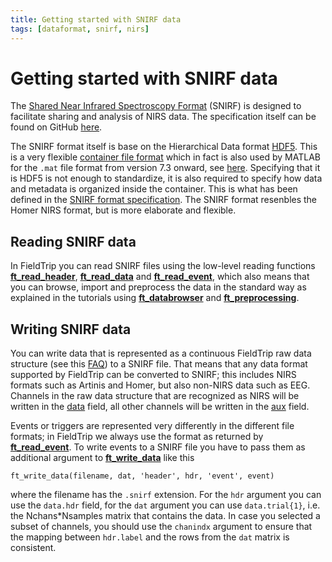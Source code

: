 ```yaml
---
title: Getting started with SNIRF data
tags: [dataformat, snirf, nirs]
---
```


# Getting started with SNIRF data

The [Shared Near Infrared Spectroscopy Format](https://fnirs.org/resources/software/snirf/) (SNIRF) is designed to facilitate sharing and analysis of NIRS data. The specification itself can be found on GitHub [here](https://github.com/fNIRS/snirf).

The SNIRF format itself is base on the Hierarchical Data format [HDF5](https://www.hdfgroup.org/solutions/hdf5/). This is a very flexible [container file format](https://en.wikipedia.org/wiki/Container_format_(computing)) which in fact is also used by MATLAB for the `.mat` file format from version 7.3 onward, see [here](https://nl.mathworks.com/help/matlab/import_export/mat-file-versions.html). Specifying that it is HDF5 is not enough to standardize, it is also required to specify how data and metadata is organized inside the container. This is what has been defined in the [SNIRF format specification](https://github.com/fNIRS/snirf/blob/master/snirf_specification.md). The SNIRF format resenbles the Homer NIRS format, but is more elaborate and flexible.

## Reading SNIRF data

In FieldTrip you can read SNIRF files using the low-level reading functions **[ft_read_header](https://github.com/fieldtrip/fieldtrip/blob/release/fileio/ft_read_header.m)**, **[ft_read_data](https://github.com/fieldtrip/fieldtrip/blob/release/fileio/ft_read_data.m)** and **[ft_read_event](https://github.com/fieldtrip/fieldtrip/blob/release/fileio/ft_read_event.m)**, which also means that you can browse, import and preprocess the data in the standard way as explained in the tutorials using **[ft_databrowser](https://github.com/fieldtrip/fieldtrip/blob/release/ft_databrowser.m)** and **[ft_preprocessing](https://github.com/fieldtrip/fieldtrip/blob/release/ft_preprocessing.m)**.

## Writing SNIRF data

You can write data that is represented as a continuous FieldTrip raw data structure (see this [FAQ](/faq/how_are_the_various_data_structures_defined)) to a SNIRF file. That means that any data format supported by FieldTrip can be converted to SNIRF; this includes NIRS formats such as Artinis and Homer, but also non-NIRS data such as EEG. Channels in the raw data structure that are recognized as NIRS will be written in the [data](https://github.com/fNIRS/snirf/blob/master/snirf_specification.md#nirsidataj) field, all other channels will be written in the [aux](https://github.com/fNIRS/snirf/blob/master/snirf_specification.md#nirsiauxj) field.

Events or triggers are represented very differently in the different file formats; in FieldTrip we always use the format as returned by **[ft_read_event](https://github.com/fieldtrip/fieldtrip/blob/release/fileio/ft_read_event.m)**. To write events to a SNIRF file you have to pass them as additional argument to **[ft_write_data](https://github.com/fieldtrip/fieldtrip/blob/release/fileio/ft_write_data.m)** like this

    ft_write_data(filename, dat, 'header', hdr, 'event', event)

where the filename has the `.snirf` extension. For the `hdr` argument you can use the `data.hdr` field, for the `dat` argument you can use `data.trial{1}`, i.e. the Nchans\*Nsamples matrix that contains the data. In case you selected a subset of channels, you should use the `chanindx` argument to ensure that the mapping between `hdr.label` and the rows from the `dat` matrix is consistent.

